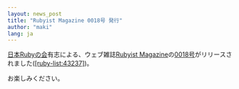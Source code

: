```yaml
---
layout: news_post
title: "Rubyist Magazine 0018号 発行"
author: "maki"
lang: ja
---
```


[日本Rubyの会][1]有志による、ウェブ雑誌[Rubyist
Magazine][2]の[0018号][3]がリリースされました([\[ruby-list:43237\]][4])。

お楽しみください。



[1]: http://jp.rubyist.net/
[2]: http://jp.rubyist.net/magazine/
[3]: http://jp.rubyist.net/magazine/?0018
[4]: https://blade.ruby-lang.org/ruby-list/43237
